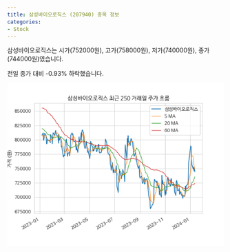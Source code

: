 ```yaml
---
title: 삼성바이오로직스 (207940) 종목 정보
categories:
- Stock
---
```


삼성바이오로직스는 시가(752000원), 고가(758000원), 저가(740000원), 종가(744000원)였습니다.

전일 종가 대비 -0.93% 하락했습니다.

<!-- more -->

![207940](/assets/stock_images/207940.png)